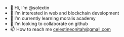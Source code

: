 - 👋 Hi, I’m @solextin
- 👀 I’m interested in web and blockchain development
- 🌱 I’m currently learning moralis academy 
- 💞️ I’m looking to collaborate on github
- 📫 How to reach me celestineonitah@gmail.com

<!---
solextin/solextin is a ✨ special ✨ repository because its `README.md` (this file) appears on your GitHub profile.
You can click the Preview link to take a look at your changes.
--->
